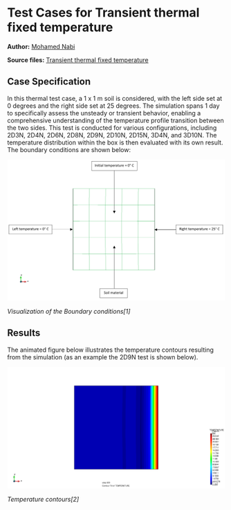 # Test Cases for Transient thermal fixed temperature

**Author:** [Mohamed Nabi](https://github.com/mnabideltares)

**Source files:** [Transient thermal fixed temperature](https://github.com/KratosMultiphysics/Kratos/tree/master/applications/GeoMechanicsApplication/tests/test_thermal_element/test_transient_thermal_fixed_temperature)


## Case Specification
In this thermal test case, a 1 x 1 m soil is considered, with the left side set at 0 degrees and the right side set at 25 degrees. The simulation spans 1 day to specifically assess the unsteady or transient behavior, enabling a comprehensive understanding of the temperature profile transition between the two sides. This test is conducted for various configurations, including 2D3N, 2D4N, 2D6N, 2D8N, 2D9N, 2D10N, 2D15N, 3D4N, and 3D10N. The temperature distribution within the box is then evaluated with its own result.
The boundary conditions are shown below:

<img src="../documentation_data/test_fixed_temperature_boundary_conditions.png" width="600">

_Visualization of the Boundary conditions[1]_


## Results

The animated figure below illustrates the temperature contours resulting from the simulation (as an example the 2D9N test is shown below).

<img src="../documentation_data/test_transient_thermal_fixed_temperature_2D9N_result.gif" width="600">

_Temperature contours[2]_


